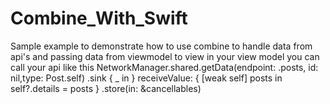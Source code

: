 # Combine_With_Swift
Sample example to demonstrate how to use combine to handle data from api's and passing data from viewmodel to view
in your view model you can call your api like this
 NetworkManager.shared.getData(endpoint: .posts, id: nil,type: Post.self)
            .sink { _ in
            } receiveValue: { [weak self] posts in
                self?.details = posts
            }
            .store(in: &cancellables)

